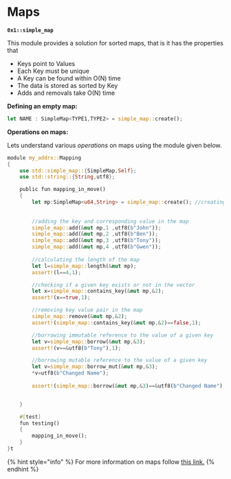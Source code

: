 # Maps

**`0x1::simple_map`**

This module provides a solution for sorted maps, that is it has the properties that

* Keys point to Values
* Each Key must be unique
* A Key can be found within O(N) time
* The data is stored as sorted by Key
* Adds and removals take O(N) time

**Defining an empty map:**

```rust
let NAME : SimpleMap<TYPE1,TYPE2> = simple_map::create();
```

**Operations on maps:**

Lets understand various _operations_ on maps using the module given below.

```rust
module my_addrx::Mapping
{
    use std::simple_map::{SimpleMap,Self};
    use std::string::{String,utf8};

    public fun mapping_in_move()
    {
        let mp:SimpleMap<u64,String> = simple_map::create(); //creating an empty map where Key->integer and Value->string.
        
        
        //adding the key and corresponding value in the map
        simple_map::add(&mut mp,1 ,utf8(b"John")); 
        simple_map::add(&mut mp,2 ,utf8(b"Ben"));
        simple_map::add(&mut mp,3 ,utf8(b"Tony"));
        simple_map::add(&mut mp,4 ,utf8(b"Gwen"));
      
        //calculating the length of the map
        let l=simple_map::length(&mut mp);
        assert!(l==4,1);

        //checking if a given key exists or not in the vector
        let x=simple_map::contains_key(&mut mp,&2);
        assert!(x==true,1);

        //removing key value pair in the map
        simple_map::remove(&mut mp,&2);
        assert!(simple_map::contains_key(&mut mp,&2)==false,1);

        //borrowing immutable reference to the value of a given key        
        let v=simple_map::borrow(&mut mp,&3);
        assert!(v==&utf8(b"Tony"),1);

        //borrowing mutable reference to the value of a given key        
        let v=simple_map::borrow_mut(&mut mp,&3);
        *v=utf8(b"Changed Name");
        
        assert!(simple_map::borrow(&mut mp,&3)==&utf8(b"Changed Name"),1);


    }

    #[test]
    fun testing()
    {
        mapping_in_move();
    }
}t
```

{% hint style="info" %}
For more information on maps follow [this link.](https://github.com/aptos-labs/aptos-core/blob/mainnet/aptos-move/framework/aptos-stdlib/doc/simple\_map.md#@Specification\_1\_create)
{% endhint %}
